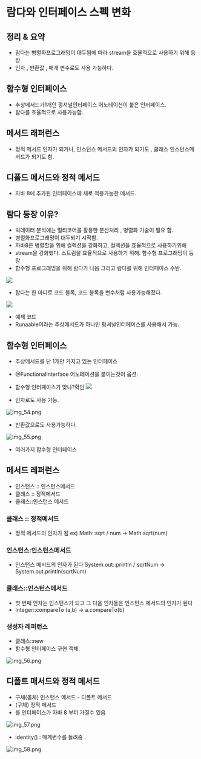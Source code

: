 # 람다와 인터페이스 스펙 변화


## 정리 & 요약

 + 람다는 병렬화프로그래밍이 대두됨에 따라 stream을 효율적으로 사용하기 위해 등장
 + 인자 , 반환값 , 매개 변수로도 사용 가능하다. 

## 함수형 인터페이스

 + 추상메서드가1개인 펑셔널인터페이스 어노테이션이 붙은 인터페이스.
 + 람다를 효율적으로 사용가능함.


## 메서드 래퍼런스

 + 정적 메서드 인자가 되거나, 인스턴스 메서드의 인자가 되기도 , 클래스 인스턴스메서드가 되기도 함.


## 디폴드 메서드와 정적 메서드

  + 자바 8에 추가된 인터페이스에 새로 적용가능한 메서드.



## 람다 등장 이유?

 + 빅데이터 분석에는 멀티코어를 활용한 분산처리 , 병렬화 기술이 필요 함.
 + 병렬화프로그래밍이 대두되기 시작함.
 + 자바8은 병렬할을 위해 컬렉션을 강화하고, 컬렉션을 효율적으로 사용하기위해
 + stream을 강화했다. 스트림을 효율적으로 사용하기 위해. 함수형 프로그래밍이 등장
 + 함수형 프로그래밍을 위해 람다가 나옴 그리고 람다를 위해 인터페이스 수반.

![](img_51.png)

 + 람다는 한 마디로 코드 블록, 코드 블록을 변수처럼 사용가능해졌다.

![](img_52.png)

 + 예제 코드
 + Runaable이라는 추상메서드가 하나인 펑셔널인터페이스를 사용해서 가능.




## 함수형 인터페이스

 + 추상메서드를 단 1개만 가지고 있는 인터페이스
 + @FunctionalInterface 어노테이션을 붙이는것이 옵션.
 + 함수형 인터페이스가 맞나?확인
![](img_53.png)
 
 + 인자로도 사용 가능.


![img_54.png](img_54.png)

 + 반환값으로도 사용가능하다.

![img_55.png](img_55.png)

 + 여러가지 함수형 인터페이스 



## 메서드 레퍼런스

 + 인스턴스 :: 인스턴스메서드
 + 클래스 :: 정적메서드
 + 클래스::인스턴스 메서드


### 클래스 :: 정적메서드

 + 정적 메서드의 인자가 됨  ex) Math::sqrt / num -> Math.sqrt(num)


### 인스턴스:인스턴스메서드 

 + 인스턴스 메서드의 인자가 된다 System.out::println / sqrtNum -> System.out.println(sqrtNum)

### 클래스::인스턴스메서드 

 + 첫 번째 인자는 인스턴스가 되고 그 다음 인자들은 인스턴스 메서드의 인자가 된다
 + Integer::compareTo (a,b) -> a.compareTo(b)


### 생성자 레퍼런스

 + 클래스::new
 + 함수형 인터페이스 구현 객체.

![img_56.png](img_56.png)


## 디폴트 매서드와 정적 메서드 

 + 구체(몸체) 인스턴스 메서드 - 디폴트 메서드
 + (구체) 정적 메서드
 + 를 인터페이스가 자바 8 부터 가질수 있음


![img_57.png](img_57.png)


 + identity()  : 매게변수를 돌려줌 .


![img_58.png](img_58.png)